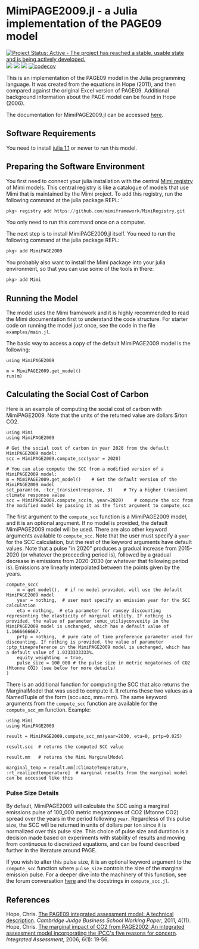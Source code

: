 # MimiPAGE2009.jl - a Julia implementation of the PAGE09 model

[![Project Status: Active - The project has reached a stable, usable state and is being actively developed.](http://www.repostatus.org/badges/latest/active.svg)](http://www.repostatus.org/#active)
[![](https://img.shields.io/badge/docs-stable-blue.svg)](http://anthofflab.berkeley.edu/MimiPAGE2009.jl/stable/)
[![](https://img.shields.io/badge/docs-latest-blue.svg)](http://anthofflab.berkeley.edu/MimiPAGE2009.jl/latest/)
![](https://github.com/anthofflab/MimiPAGE2009.jl/workflows/Run%20tests/badge.svg)
[![codecov](https://codecov.io/gh/anthofflab/MimiPAGE2009.jl/branch/master/graph/badge.svg)](https://codecov.io/gh/anthofflab/MimiPAGE2009.jl)

This is an implementation of the PAGE09 model in the Julia programming language. It was created from the equations in Hope (2011), and then compared against the original Excel version of PAGE09. Additional background information about the PAGE model can be found in Hope (2006).

The documentation for MimiPAGE2009.jl can be accessed [here](http://anthofflab.berkeley.edu/MimiPAGE2009.jl/stable/).

## Software Requirements
You need to install [julia 1.1](https://julialang.org) or newer to run this model.

## Preparing the Software Environment
You first need to connect your julia installation with the central
[Mimi registry](https://github.com/mimiframework/MimiRegistry) of Mimi models.
This central registry is like a catalogue of models that use Mimi that is
maintained by the Mimi project. To add this registry, run the following
command at the julia package REPL:
`
```julia
pkg> registry add https://github.com/mimiframework/MimiRegistry.git
```

You only need to run this command once on a computer.

The next step is to install MimiPAGE2009.jl itself. You need to run the
following command at the julia package REPL:

```julia
pkg> add MimiPAGE2009
```
You probably also want to install the Mimi package into your julia environment,
so that you can use some of the tools in there:

```julia
pkg> add Mimi
```

## Running the Model
The model uses the Mimi framework and it is highly recommended to read the Mimi documentation first to understand the code structure. For starter code on running the model just once, see the code in the file `examples/main.jl`.

The basic way to access a copy of the default MimiPAGE2009 model is the following:
```
using MimiPAGE2009

m = MimiPAGE2009.get_model()
run(m)
```

## Calculating the Social Cost of Carbon

Here is an example of computing the social cost of carbon with MimiPAGE2009. Note that the units of the returned value are dollars $/ton CO2.
```
using Mimi
using MimiPAGE2009

# Get the social cost of carbon in year 2020 from the default MimiPAGE2009 model:
scc = MimiPAGE2009.compute_scc(year = 2020)

# You can also compute the SCC from a modified version of a MimiPAGE2009 model:
m = MimiPAGE2009.get_model()    # Get the default version of the MimiPAGE2009 model
set_param!(m, :tcr_transientresponse, 3)    # Try a higher transient climate response value
scc = MimiPAGE2009.compute_scc(m, year=2020)    # compute the scc from the modified model by passing it as the first argument to compute_scc
```
The first argument to the `compute_scc` function is a MimiPAGE2009 model, and it is an optional argument. If no model is provided, the default MimiPAGE2009 model will be used. 
There are also other keyword arguments available to `compute_scc`. Note that the user must specify a `year` for the SCC calculation, but the rest of the keyword arguments have default values.
Note that a pulse "in 2020" produces a gradual increase from 2015-2020 (or whatever the preceeding period is), followed by a gradual decrease in emissions from 2020-2030 (or whatever that following period is). Emissions are linearly interpolated between the points given by the years.
```
compute_scc(
    m = get_model(),  # if no model provided, will use the default MimiPAGE2009 model
    year = nothing,  # user must specify an emission year for the SCC calculation
    eta = nothing,  # eta parameter for ramsey discounting representing the elasticity of marginal utility. If nothing is provided, the value of parameter :emuc_utiliyconvexity in the MimiPAGE2009 model is unchanged, which has a default value of 1.1666666667.
    prtp = nothing,  # pure rate of time preference parameter used for discounting. If nothing is provided, the value of parameter :ptp_timepreference in the MimiPAGE2009 model is unchanged, which has a default value of 1.0333333333%.
    equity_weighting  = true,
    pulse_size = 100_000 # the pulse size in metric megatonnes of CO2 (Mtonne CO2) (see below for more details)
)
```
There is an additional function for computing the SCC that also returns the MarginalModel that was used to compute it. It returns these two values as a NamedTuple of the form (scc=scc, mm=mm). The same keyword arguments from the `compute_scc` function are available for the `compute_scc_mm` function. Example:
```
using Mimi
using MimiPAGE2009

result = MimiPAGE2009.compute_scc_mm(year=2030, eta=0, prtp=0.025)

result.scc  # returns the computed SCC value

result.mm   # returns the Mimi MarginalModel

marginal_temp = result.mm[:ClimateTemperature, :rt_realizedtemperature]  # marginal results from the marginal model can be accessed like this
```

### Pulse Size Details

By default, MimiPAGE2009 will calculate the SCC using a marginal emissions pulse of 100_000 metric megatonnes of CO2 (Mtonne CO2) spread over the years in the period following `year`.  Regardless of this pulse size, the SCC will be returned in units of dollars per ton since it is normalized over this pulse size.  This choice of pulse size and duration is a decision made based on experiments with stability of results and moving from continuous to discretized equations, and can be found described further in the literature around PAGE.

If you wish to alter this pulse size, it is an optional keyword argument to the  `compute_scc` function where `pulse_size` controls the size of the marginal emission pulse. For a deeper dive into the machinery of this function, see the forum conversation [here](https://forum.mimiframework.org/t/mimifund-emissions-pulse/153/9) and the docstrings in `compute_scc.jl`.

## References

Hope, Chris. [The PAGE09 integrated assessment model: A technical description](https://www.jbs.cam.ac.uk/fileadmin/user_upload/research/workingpapers/wp1104.pdf). *Cambridge Judge Business School Working Paper*, 2011, 4(11). 
Hope, Chris. [The marginal impact of CO2 from PAGE2002: An integrated assessment model incorporating the IPCC's five reasons for concern](http://78.47.223.121:8080/index.php/iaj/article/view/227). *Integrated Assessment*, 2006, 6(1): 19‐56.
